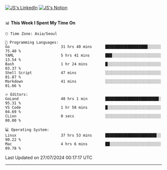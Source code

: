 
[![JS's LinkedIn](https://img.shields.io/badge/LinkedIn-blue?style=for-the-badge&logo=linkedin)](https://www.linkedin.com/in/jaeseung-lee-5a2a32139/) 
[![JS's Notion](https://img.shields.io/badge/Notion-black?style=for-the-badge&logo=notion)](https://bit.ly/ljswiki1) <br><br>
<!-- ![JS's GitHub stats](https://github-readme-stats-lemon-five.vercel.app/api?username=tkxkd0159&hide=contribs,prs,stars,issues&show_icons=true&theme=react&include_all_commits=true)   -->
<!-- ![Top Langs](https://github-readme-stats-lemon-five.vercel.app/api/top-langs/?username=tkxkd0159&layout=compact&hide=jupyter%20notebook,scss,html,css&langs_count=10)  -->


<!--START_SECTION:waka-->
📊 **This Week I Spent My Time On** 

```text
🕑︎ Time Zone: Asia/Seoul

💬 Programming Languages: 
Go                       31 hrs 40 mins      ███████████████████░░░░░░   75.40 % 
YAML                     5 hrs 41 mins       ███░░░░░░░░░░░░░░░░░░░░░░   13.54 % 
Bash                     1 hr 24 mins        █░░░░░░░░░░░░░░░░░░░░░░░░   03.37 % 
Shell Script             47 mins             ░░░░░░░░░░░░░░░░░░░░░░░░░   01.87 % 
Markdown                 41 mins             ░░░░░░░░░░░░░░░░░░░░░░░░░   01.66 % 

🔥 Editors: 
GoLand                   40 hrs 1 min        ████████████████████████░   95.31 % 
VS Code                  1 hr 58 mins        █░░░░░░░░░░░░░░░░░░░░░░░░   04.69 % 
CLion                    0 secs              ░░░░░░░░░░░░░░░░░░░░░░░░░   00.00 % 

💻 Operating System: 
Linux                    37 hrs 53 mins      ███████████████████████░░   90.22 % 
Mac                      4 hrs 6 mins        ██░░░░░░░░░░░░░░░░░░░░░░░   09.78 % 
```


 Last Updated on 27/07/2024 00:17:17 UTC
<!--END_SECTION:waka-->

---
<!---
<a href="https://github.com/tkxkd0159/books">
  <img align="center" src="https://github-readme-stats-lemon-five.vercel.app/api/pin/?username=tkxkd0159&repo=books&theme=react" />
</a>
-->

<!---
- 🔭 I’m currently working on ...
- 🌱 I’m currently learning blockchain and distributed network
- 👯 I’m looking to collaborate on ...
- 🤔 I’m looking for help with ...
- 💬 Ask me about ...
- 📫 How to reach me: ...
- 😄 Pronouns: ...
- ⚡ Fun fact: ...
-->
